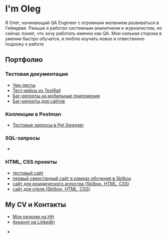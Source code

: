 

# I'm Oleg 

Я Олег, начинающий QA Engineer с огромным желанием развиваться в Геймдеве. Раньше я работал системным аналитиком и журналистом, но сейчас понял, что хочу работать именно как QA. Мои сильная сторона в умении быстро обучатся, я люблю изучать новое и отвественно подхожу к работе 

## Портфолио

### Тестовая документация
  * [Чек-листы](тут_ссылка)
  * [Тест-кейсы из TestRail](тут_ссылка)
  * [Баг-репорты на мобильные приложения](тут_ссылка)
  * [Баг-репорты для сайтов](тут_ссылка)
### Коллекции в Postman
   * [Тестовые запросы в Pet Swagger](тут_ссылка)
### SQL-запросы
  * [   ](тут_ссылка)
### HTML, CSS проекты
  * [тестовый сайт](тут_ссылка)
  * [первый сверстанный сайт в рамках обучения в Skilbox](тут_ссылка)
  * [сайт для юридического агенства (Skilbox, HTML, CSS)](https://github.com/L-12D/Lionic)
  * [сайт для отеля (Skilbox, HTML, CSS)](тут_ссылка)
   
   
   
## My CV и Контакты

* [Мое резюме на HH](ссылка_тут)
* [Аккаунт на LinkedIn](ссылка_тут)

  
  
  
  





-

